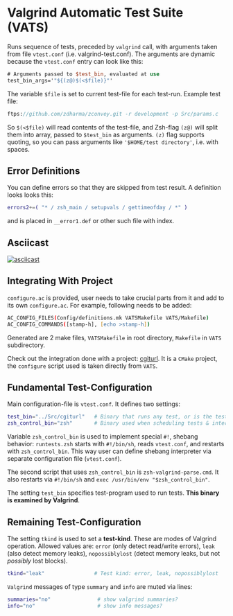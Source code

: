 # Valgrind Automatic Test Suite (VATS)

Runs sequence of tests, preceded by `valgrind` call, with arguments taken from file `vtest.conf`
(i.e. valgrind-test.conf). The arguments are dynamic because the `vtest.conf` entry can look like
this:

```SystemVerilog
# Arguments passed to $test_bin, evaluated at use
test_bin_args='"${(z@)$(<$file)}"'
```

The variable `$file` is set to current test-file for each test-run. Example test file:

```SystemVerilog
ftps://github.com/zdharma/zconvey.git -r development -p Src/params.c
```

So `$(<$file)` will read contents of the test-file, and Zsh-flag `(z@)` will split them into
array, passed to `$test_bin` as arguments. `(z)` flag supports quoting, so you can pass
arguments like `'$HOME/test directory'`, i.e. with spaces.

## Error Definitions

You can define errors so that they are skipped from test result. A definition looks looks this:

```zsh
errors2+=( "* / zsh_main / setupvals / gettimeofday / *" )
```

and is placed in `__error1.def` or other such file with index.

## Asciicast

[![asciicast](https://asciinema.org/a/125035.png)](https://asciinema.org/a/125035)

## Integrating With Project

`configure.ac` is provided, user needs to take crucial parts from it and add to its own `configure.ac`.
For example, following needs to be added:

```zsh
AC_CONFIG_FILES(Config/definitions.mk VATSMakefile VATS/Makefile)
AC_CONFIG_COMMANDS([stamp-h], [echo >stamp-h])
```

Generated are 2 make files, `VATSMakefile` in root directory, `Makefile` in `VATS` subdirectory.

Check out the integration done with a project: [cgiturl](https://github.com/zdharma/cgiturl). It is a
`CMake` project, the `configure` script used is taken directly from `VATS`.

## Fundamental Test-Configuration

Main configuration-file is `vtest.conf`. It defines two settings:

```zsh
test_bin="../Src/cgiturl"   # Binary that runs any test, or is the tested program itself
zsh_control_bin="zsh"       # Binary used when scheduling tests & interpreting Valgrind output
```

Variable `zsh_control_bin` is used to implement special `#!`, shebang behavior: `runtests.zsh`
starts with `#!/bin/sh`, reads `vtest.conf`, and restarts with `zsh_control_bin`. This way
user can define shebang interpreter via separate configuration file (`vtest.conf`).

The second script that uses `zsh_control_bin` is `zsh-valgrind-parse.cmd`. It also restarts
via `#!/bin/sh` and `exec /usr/bin/env "$zsh_control_bin"`.

The setting `test_bin` specifies test-program used to run tests. **This binary is examined by Valgrind**.

## Remaining Test-Configuration

The setting `tkind` is used to set a **test-kind**. These are modes of Valgrind operation.
Allowed values are: `error` (only detect read/write errors), `leak` (also detect memory leaks),
`nopossiblylost` (detect memory leaks, but not _possibly_ lost blocks).

```zsh
tkind="leak"                # Test kind: error, leak, nopossiblylost
```

`Valgrind` messages of type `summary` and `info` are muted via lines:

```zsh
summaries="no"               # show valgrind summaries?
info="no"                    # show info messages?
```
